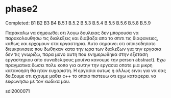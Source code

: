# phase2
Completed:
B1
B2
B3
B4
B.5.1
B.5.2
B.5.3
B.5.4
B.5.5
B.5.6
B.5.8
B.5.9

Παρακαλω να σημειωθει οτι λογω δουλειας δεν μπορουσα να παρακολουθησω τις διαλεξεις και διαβαζα απο το σπιτι τις διαφανειες, καθως και ερχομουν στα εργαστηρια. Αυτο σημαινει οτι οποιεσδηποτε διευκρινισεις που δωθηκαν κατα την ωρα των διαλεξων για την εργασια δεν τις γνωριζω, παρα μονο αυτη που ενημερωθηκα στην εξεταση εργαστηριου απο συναδελφους μου(να κανουμε την person abstract). Εχω πραγματικα δωσει πολυ κοπο για αυτην την εργασια οποτε μια μικρη κατανοηση θα ηταν ευχαριστη. Η εργασια ουτως η αλλως ειναι για να σας δειξουμε οτι εχουμε μαθει c++ το οποιο πιστευω οτι εχω καταφερει να εκφωνησω με τον κωδικα μου.

sdi2000071